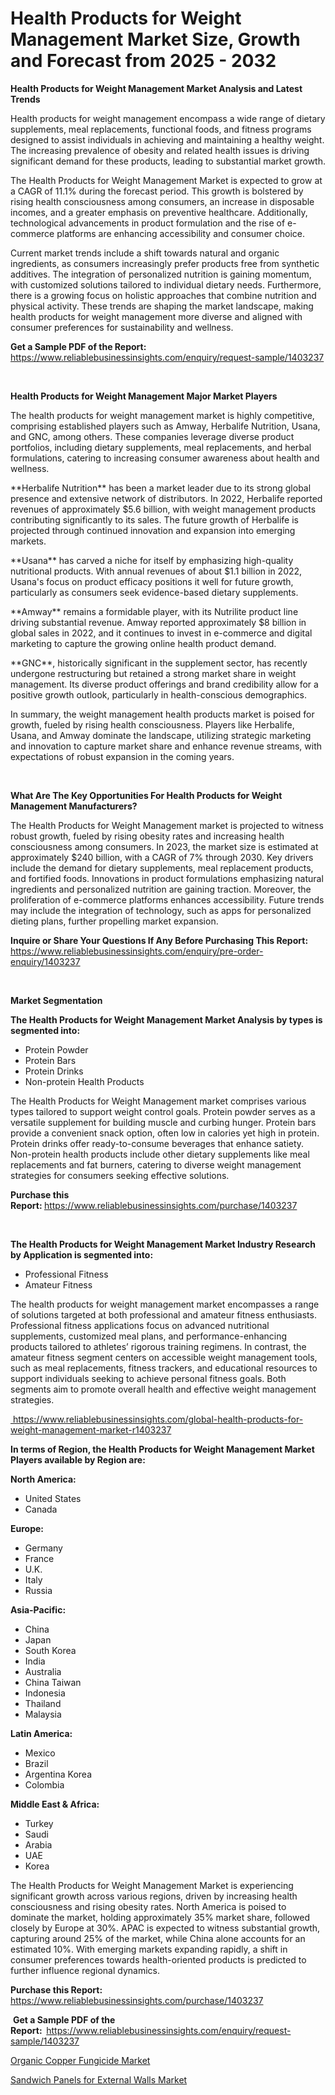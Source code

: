 <p><h1>Health Products for Weight Management Market Size, Growth and Forecast from 2025 - 2032</h1></p><p><strong>Health Products for Weight Management Market Analysis and Latest Trends</strong></p>
<p><p>Health products for weight management encompass a wide range of dietary supplements, meal replacements, functional foods, and fitness programs designed to assist individuals in achieving and maintaining a healthy weight. The increasing prevalence of obesity and related health issues is driving significant demand for these products, leading to substantial market growth.</p><p>The Health Products for Weight Management Market is expected to grow at a CAGR of 11.1% during the forecast period. This growth is bolstered by rising health consciousness among consumers, an increase in disposable incomes, and a greater emphasis on preventive healthcare. Additionally, technological advancements in product formulation and the rise of e-commerce platforms are enhancing accessibility and consumer choice.</p><p>Current market trends include a shift towards natural and organic ingredients, as consumers increasingly prefer products free from synthetic additives. The integration of personalized nutrition is gaining momentum, with customized solutions tailored to individual dietary needs. Furthermore, there is a growing focus on holistic approaches that combine nutrition and physical activity. These trends are shaping the market landscape, making health products for weight management more diverse and aligned with consumer preferences for sustainability and wellness.</p></p>
<p><strong>Get a Sample PDF of the Report:&nbsp;</strong> <a href="https://www.reliablebusinessinsights.com/enquiry/request-sample/1403237?utm_campaign=75&utm_medium=2&utm_source=Github&utm_content=ia&utm_term=12012025&utm_id=health-products-for-weight-management">https://www.reliablebusinessinsights.com/enquiry/request-sample/1403237</a></p>
<p>&nbsp;</p>
<p><strong>Health Products for Weight Management Major Market Players</strong></p>
<p><p>The health products for weight management market is highly competitive, comprising established players such as Amway, Herbalife Nutrition, Usana, and GNC, among others. These companies leverage diverse product portfolios, including dietary supplements, meal replacements, and herbal formulations, catering to increasing consumer awareness about health and wellness.</p><p>**Herbalife Nutrition** has been a market leader due to its strong global presence and extensive network of distributors. In 2022, Herbalife reported revenues of approximately $5.6 billion, with weight management products contributing significantly to its sales. The future growth of Herbalife is projected through continued innovation and expansion into emerging markets.</p><p>**Usana** has carved a niche for itself by emphasizing high-quality nutritional products. With annual revenues of about $1.1 billion in 2022, Usana's focus on product efficacy positions it well for future growth, particularly as consumers seek evidence-based dietary supplements.</p><p>**Amway** remains a formidable player, with its Nutrilite product line driving substantial revenue. Amway reported approximately $8 billion in global sales in 2022, and it continues to invest in e-commerce and digital marketing to capture the growing online health product demand.</p><p>**GNC**, historically significant in the supplement sector, has recently undergone restructuring but retained a strong market share in weight management. Its diverse product offerings and brand credibility allow for a positive growth outlook, particularly in health-conscious demographics.</p><p>In summary, the weight management health products market is poised for growth, fueled by rising health consciousness. Players like Herbalife, Usana, and Amway dominate the landscape, utilizing strategic marketing and innovation to capture market share and enhance revenue streams, with expectations of robust expansion in the coming years.</p></p>
<p>&nbsp;</p>
<p><strong>What Are The Key Opportunities For Health Products for Weight Management Manufacturers?</strong></p>
<p><p>The Health Products for Weight Management market is projected to witness robust growth, fueled by rising obesity rates and increasing health consciousness among consumers. In 2023, the market size is estimated at approximately $240 billion, with a CAGR of 7% through 2030. Key drivers include the demand for dietary supplements, meal replacement products, and fortified foods. Innovations in product formulations emphasizing natural ingredients and personalized nutrition are gaining traction. Moreover, the proliferation of e-commerce platforms enhances accessibility. Future trends may include the integration of technology, such as apps for personalized dieting plans, further propelling market expansion.</p></p>
<p><strong>Inquire or Share Your Questions If Any Before Purchasing This Report:</strong> <a href="https://www.reliablebusinessinsights.com/enquiry/pre-order-enquiry/1403237?utm_campaign=75&utm_medium=2&utm_source=Github&utm_content=ia&utm_term=12012025&utm_id=health-products-for-weight-management">https://www.reliablebusinessinsights.com/enquiry/pre-order-enquiry/1403237</a></p>
<p>&nbsp;</p>
<p><strong>Market Segmentation</strong></p>
<p><strong>The Health Products for Weight Management Market Analysis by types is segmented into:</strong></p>
<p><ul><li>Protein Powder</li><li>Protein Bars</li><li>Protein Drinks</li><li>Non-protein Health Products</li></ul></p>
<p><p>The Health Products for Weight Management market comprises various types tailored to support weight control goals. Protein powder serves as a versatile supplement for building muscle and curbing hunger. Protein bars provide a convenient snack option, often low in calories yet high in protein. Protein drinks offer ready-to-consume beverages that enhance satiety. Non-protein health products include other dietary supplements like meal replacements and fat burners, catering to diverse weight management strategies for consumers seeking effective solutions.</p></p>
<p><strong>Purchase this Report:&nbsp;</strong><a href="https://www.reliablebusinessinsights.com/purchase/1403237?utm_campaign=75&utm_medium=2&utm_source=Github&utm_content=ia&utm_term=12012025&utm_id=health-products-for-weight-management">https://www.reliablebusinessinsights.com/purchase/1403237</a></p>
<p>&nbsp;</p>
<p><strong>The Health Products for Weight Management Market Industry Research by Application is segmented into:</strong></p>
<p><ul><li>Professional Fitness</li><li>Amateur Fitness</li></ul></p>
<p><p>The health products for weight management market encompasses a range of solutions targeted at both professional and amateur fitness enthusiasts. Professional fitness applications focus on advanced nutritional supplements, customized meal plans, and performance-enhancing products tailored to athletes’ rigorous training regimens. In contrast, the amateur fitness segment centers on accessible weight management tools, such as meal replacements, fitness trackers, and educational resources to support individuals seeking to achieve personal fitness goals. Both segments aim to promote overall health and effective weight management strategies.</p></p>
<p><a href="https://www.reliablebusinessinsights.com/global-health-products-for-weight-management-market-r1403237?utm_campaign=75&utm_medium=2&utm_source=Github&utm_content=ia&utm_term=12012025&utm_id=health-products-for-weight-management">&nbsp;https://www.reliablebusinessinsights.com/global-health-products-for-weight-management-market-r1403237</a></p>
<p><strong>In terms of Region, the Health Products for Weight Management Market Players available by Region are:</strong></p>
<p>
    <p> <strong> North America: </strong>
        <ul>
            <li>United States</li>
            <li>Canada</li>
        </ul>
        </p> 
    <p> <strong> Europe: </strong>
        <ul>
            <li>Germany</li>
            <li>France</li>
            <li>U.K.</li>
            <li>Italy</li>
            <li>Russia</li>
        </ul>
        </p> 
    <p> <strong> Asia-Pacific: </strong>
        <ul>
            <li>China</li>
            <li>Japan</li>
            <li>South Korea</li>
            <li>India</li>
            <li>Australia</li>
            <li>China Taiwan</li>
            <li>Indonesia</li>
            <li>Thailand</li>
            <li>Malaysia</li>
        </ul>
        </p> 
    <p> <strong> Latin America: </strong>
        <ul>
            <li>Mexico</li>
            <li>Brazil</li>
            <li>Argentina Korea</li>
            <li>Colombia</li>
        </ul>
        </p> 
    <p> <strong> Middle East & Africa: </strong>
        <ul>
            <li>Turkey</li>
            <li>Saudi</li>
            <li>Arabia</li>
            <li>UAE</li>
            <li>Korea</li>
        </ul>
    </p>
    </p>
<p><p>The Health Products for Weight Management Market is experiencing significant growth across various regions, driven by increasing health consciousness and rising obesity rates. North America is poised to dominate the market, holding approximately 35% market share, followed closely by Europe at 30%. APAC is expected to witness substantial growth, capturing around 25% of the market, while China alone accounts for an estimated 10%. With emerging markets expanding rapidly, a shift in consumer preferences towards health-oriented products is predicted to further influence regional dynamics.</p></p>
<p><strong>Purchase this Report: </strong><a href="https://www.reliablebusinessinsights.com/purchase/1403237?utm_campaign=75&utm_medium=2&utm_source=Github&utm_content=ia&utm_term=12012025&utm_id=health-products-for-weight-management">https://www.reliablebusinessinsights.com/purchase/1403237</a></p>
<p>&nbsp;<strong>Get a Sample PDF of the Report:&nbsp;&nbsp;</strong><a href="https://www.reliablebusinessinsights.com/enquiry/request-sample/1403237?utm_campaign=75&utm_medium=2&utm_source=Github&utm_content=ia&utm_term=12012025&utm_id=health-products-for-weight-management">https://www.reliablebusinessinsights.com/enquiry/request-sample/1403237</a></p>
<p><strong></strong></p>
<p><p><a href="https://github.com/donnettaletizia/Market-Research-Report-List-1/blob/main/organic-copper-fungicide-market.md?utm_campaign=75&utm_medium=2&utm_source=Github&utm_content=ia&utm_term=12012025&utm_id=health-products-for-weight-management">Organic Copper Fungicide Market</a></p><p><a href="https://github.com/bogganbillie6969/Market-Research-Report-List-1/blob/main/sandwich-panels-for-external-walls-market.md?utm_campaign=75&utm_medium=2&utm_source=Github&utm_content=ia&utm_term=12012025&utm_id=health-products-for-weight-management">Sandwich Panels for External Walls Market</a></p></p>